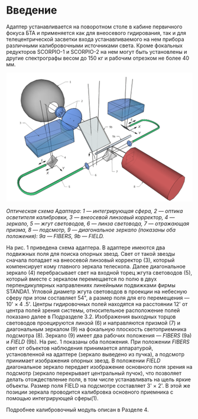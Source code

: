 # Введение
Адаптер устанавливается на поворотном столе в кабине первичного фокуса БТА и применяется как для внеосевого гидирования, так и для телецентрической засветки входа устанавливаемого на нем прибора различными калибровочными источниками света. Кроме фокальных редукторов SCORPIO-1 и SCORPIO-2 на нем могут быть установлены и другие спектрографы весом до 150 кг и рабочим отрезком не более 40 мм.

![Оптическая схема Адаптера](pic/adap_scheme.png)

*Оптическая схема Адаптера*: *1 — интегрирующая сфера, 2 — оптика осветителя калибровки, 3 — внеосевой линзовый корректор, 4 — зеркало, 5 — жгут световодов, 6 — линза световода, 7 — отражающая призма, 8 — подсмотр, 9 — диагональное зеркало (показаны оба положения): 9a — FIBERS, 9b — FIELD.* 

На рис. 1 приведена схема адаптера. В адаптере имеются два подвижных поля для поиска опорных звезд. Свет от такой звезды сначала попадает на внеосевой линзовый корректор (3), который компенсирует кому главного зеркала телескопа. Далее диагональное зеркало (4) перебрасывает свет на входной торец жгута световодов (5), который вместе с зеркалом перемещается по полю в двух перпендикулярных направлениях линейными
подвижками фирмы STANDA1. Угловой диаметр жгута световодов в проекции на небесную сферу при этом составляет 54", а размер поля для его перемещения — 10' × 4 .5'. Центры гидировочных полей находятся на расстоянии 12' от центра полей зрения системы, относительное расположение полей показано далее в Подразделе 3.2. Изображения выходных торцов световодов проецируются линзой (6) и направляются призмой (7) и диагональным зеркалом (9) на фокальную плоскость светоприемника подсмотра (8). Зеркало (9) имеет два рабочих положения — *FIBERS* (9a) и *FIELD* (9b). На рис. 1 показаны оба положения. При положении *FIBERS* свет от объектов наблюдения принимается аппаратурой, установленной на адаптере (зеркало выведено из пучка), а подсмотр принимает изображения опорных звезд. В положении *FIELD* диагональное зеркало передает изображение основного поля зрения на подсмотр (зеркало перекрывает центральный пучок), что позволяет
делать отождествление поля, в том числе устанавливать на щель яркие объекты. Размер поля FIELD на подсмотре составляет 3' × 2'. В этой же позиции зеркала проводится калибровка основного приемника с помощью интегрирующей сферы(1).

Подробнее калибровочный модуль описан в Разделе 4.